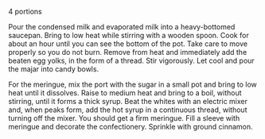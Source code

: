 4 portions

Pour the condensed milk and evaporated milk into a heavy-bottomed saucepan. Bring to low heat while stirring with a wooden spoon. Cook for about an hour until you can see the bottom of the pot. Take care to move properly so you do not burn. Remove from heat and immediately add the beaten egg yolks, in the form of a thread. Stir vigorously. Let cool and pour the majar into candy bowls.

For the meringue, mix the port with the sugar in a small pot and bring to low heat until it dissolves. Raise to medium heat and bring to a boil, without stirring, until it forms a thick syrup. Beat the whites with an electric mixer and, when peaks form, add the hot syrup in a continuous thread, without turning off the mixer. You should get a firm meringue. Fill a sleeve with meringue and decorate the confectionery. Sprinkle with ground cinnamon.